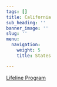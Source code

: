 ```yaml
---
tags: []
title: California
sub_heading: ''
banner_image: ''
slug: ''
menu:
  navigation:
    weight: 5
    title: States

---
```

[Lifeline Program](/projects/electric-vehicle-design/ "LifeLine Program")